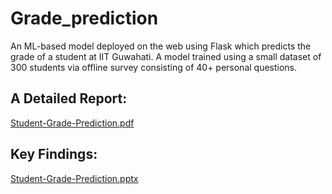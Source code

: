# Grade_prediction
An ML-based model deployed on the web using Flask which predicts the grade of a student at IIT Guwahati. A model trained using a small dataset of 300 students via offline survey consisting of 40+ personal questions.  

## A Detailed Report:
[Student-Grade-Prediction.pdf](https://github.com/mandeepnikhil/Grade_prediction/files/7159140/Student-Grade-Prediction.pdf)

## Key Findings: 
[Student-Grade-Prediction.pptx](https://github.com/mandeepnikhil/Grade_prediction/files/7159141/Student-Grade-Prediction.pptx)
